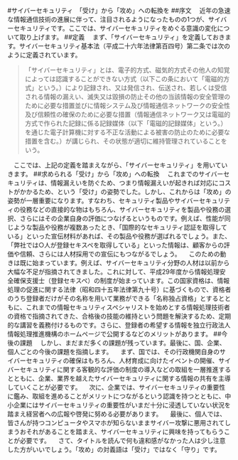 
<!-- textlint-disable -->

#サイバーセキュリティ　「受け」から「攻め」への転換を
##序文
　近年の急速な情報通信技術の進展に伴って、注目されるようになったものの1つが、サイバーセキュリティです。ここでは、サイバーセキュリティをめぐる意識の変化について取り上げます。
##定義
　まず、「サイバーセキュリティ」を定義しておきます。サイバーセキュリティ基本法（平成二十六年法律第百四号）第二条では次のように定義されています。
>「サイバーセキュリティ」とは、電子的方式、磁気的方式その他人の知覚によっては認識することができない方式（以下この条において「電磁的方式」という。）により記録され、又は発信され、伝送され、若しくは受信される情報の漏えい、滅失又は毀損の防止その他の当該情報の安全管理のために必要な措置並びに情報システム及び情報通信ネットワークの安全性及び信頼性の確保のために必要な措置（情報通信ネットワーク又は電磁的方式で作られた記録に係る記録媒体（以下「電磁的記録媒体」という。）を通じた電子計算機に対する不正な活動による被害の防止のために必要な措置を含む。）が講じられ、その状態が適切に維持管理されていることをいう。

　ここでは、上記の定義を踏まえながら、「サイバーセキュリティ」を用いていきます。
##求められる「受け」から「攻め」への転換
　これまでのサイバーセキュリティは、情報漏えいを防ぐため、つまり情報漏えいが起きれば対応にコストがかかるため、という「受け」の姿勢でした。しかし、これからは「攻め」の姿勢が一層重要になります。すなわち、セキュリティ製品やサイバーセキュリティの役務などの直接的な物はもちろん、サイバーセキュリティを製品や役務の選択、さらにはその企業自身の評価につなげるというものです。例えば、性能が同じような製品や役務が複数あったとき、「国際的なセキュリティ認証を取得している」といった宣伝材料があれば、その製品や役務が選ばれるでしょう。また、「弊社では○人が登録セキスペを取得している」といった情報は、顧客からの評価や信頼、さらには人材採用での宣伝にもつながるでしょう。
　このための動きは既に始まっています。例えば、サイバーセキュリティ分野の人材は以前から大幅な不足が指摘されてきました。これに対して、平成29年度から情報処理安全確保支援士（登録セキスペ）の制度が始まっています。この国家資格は、情報処理の促進に関する法律（昭和四十五年法律第九十号）に基づくもので、資格者のうち登録者だけがその名称を用いて業務ができる「名称独占資格」とするとともに、これまでの情報セキュリティスペシャリストを始めとする情報処理技術者の資格で指摘されてきた、合格後の技能の維持という問題を解決するため、定期的な講習を義務付けるものです。さらに、登録者の希望する情報を独立行政法人情報処理推進機構のホームページで公開するなどのメリットがあります。
##今後の課題
　しかし、まだまだ多くの課題が残っています。最後に、国、企業、個人ごとの今後の課題を指摘します。
　まず、国では、その行政機関自身のサイバーセキュリティの確保はもちろん、人材育成に向けたイベントの開催、サイバーセキュリティに関する客観的な評価の制度の導入などの取組を一層推進するとともに、企業、業界を越えたサイバーセキュリティに関する情報の共有を主導していくことが必要です。
　次に、企業では、サイバーセキュリティの重要性に鑑み、取組を進めることがメリットにつながるという認識を持つとともに、中小企業にはサイバーセキュリティの重要性がいまだ十分に浸透していない状況を踏まえ経営者への広報や啓発に努める必要があります。
　最後に、個人では、皆さんが持つコンピュータやスマホが知らないままサイバー攻撃に悪用されてしまうおそれがあることを踏まえ、サイバーセキュリティに興味を持ってもらうことが必要です。
　さて、タイトルを読んで何も違和感がなかった人は少し注意した方がいいでしょう。「攻め」の対義語は「受け」ではなく「守り」です。
 
 <!-- textlint-enable -->
